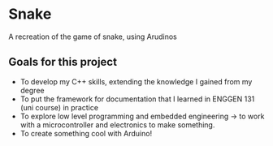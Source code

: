 # Snake
A recreation of the game of snake, using Arudinos

## Goals for this project
* To develop my C++ skills, extending the knowledge I gained from my degree
* To put the framework for documentation that I learned in ENGGEN 131 (uni course) in practice
* To explore low level programming and embedded engineering -> to work with a microcontroller and electronics to make something.
* To create something cool with Arduino!
